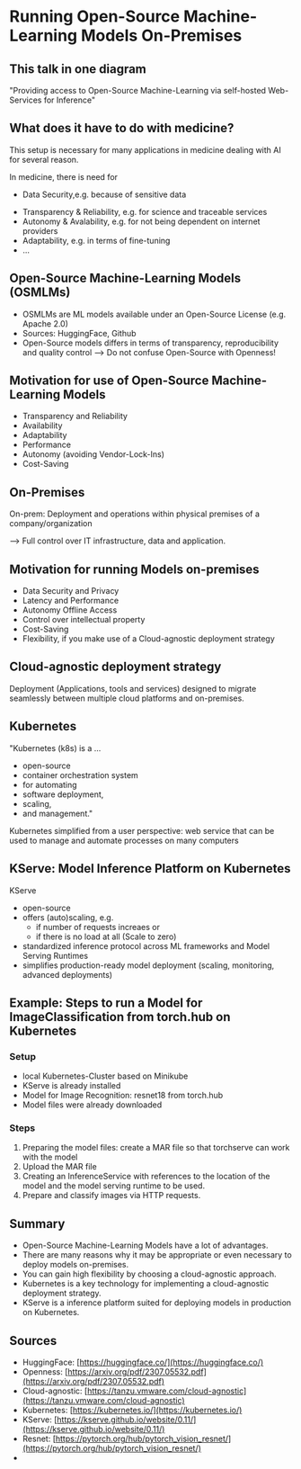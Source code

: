 # Running Open-Source Machine-Learning Models On-Premises

## This talk in one diagram

"Providing access to Open-Source Machine-Learning via self-hosted Web-Services for Inference"

## What does it have to do with medicine?

This setup is necessary for many applications in medicine dealing with AI for several reason.

In medicine, there is need for
+ Data Security,e.g. because of sensitive data
* Transparency & Reliability, e.g. for science and traceable services
* Autonomy & Avalability, e.g. for not being dependent on internet providers
* Adaptability, e.g. in terms of fine-tuning
* ...

## Open-Source Machine-Learning Models (OSMLMs)

* OSMLMs are ML models available under an Open-Source License (e.g. Apache 2.0)
* Sources: HuggingFace, Github
* Open-Source models differs in terms of transparency, reproducibility and quality control --> Do not confuse Open-Source with Openness!

## Motivation for use of Open-Source Machine-Learning Models

* Transparency and Reliability 
* Availability
* Adaptability
* Performance
* Autonomy (avoiding Vendor-Lock-Ins)
* Cost-Saving

## On-Premises

On-prem: Deployment and operations within physical premises of a company/organization

--> Full control over IT infrastructure, data and application.

## Motivation for running Models on-premises

* Data Security and Privacy
* Latency and Performance
* Autonomy Offline Access
* Control over intellectual property
* Cost-Saving 
* Flexibility, if you make use of a Cloud-agnostic deployment strategy

## Cloud-agnostic deployment strategy

Deployment (Applications, tools and services) designed to migrate seamlessly between multiple cloud platforms and on-premises.

## Kubernetes

"Kubernetes (k8s) is a ...
* open-source
* container orchestration system
* for automating
* software deployment, 
* scaling,
* and management."

Kubernetes simplified from a user perspective: web service that can be used to manage and automate processes on many computers

## KServe: Model Inference Platform on Kubernetes

KServe
* open-source
* offers (auto)scaling, e.g. 
    * if number of requests increaes or 
    * if there is no load at all (Scale to zero)
* standardized inference protocol across ML frameworks and Model Serving Runtimes
* simplifies production-ready model deployment (scaling, monitoring, advanced deployments)

## Example: Steps to run a Model for ImageClassification from torch.hub on Kubernetes

### Setup

* local Kubernetes-Cluster based on Minikube
* KServe is already installed
* Model for Image Recognition: resnet18 from torch.hub
* Model files were already downloaded

### Steps 

1) Preparing the model files: create a MAR file so that torchserve can work with the model
2) Upload the MAR file 
3) Creating an InferenceService with references to the location of the model and the model serving runtime to be used.
4) Prepare and classify images via HTTP requests.

## Summary

* Open-Source Machine-Learning Models have a lot of advantages.
* There are many reasons why it may be appropriate or even necessary to deploy models on-premises.
* You can gain high flexibility by choosing a cloud-agnostic approach.
* Kubernetes is a key technology for implementing a cloud-agnostic deployment strategy.
* KServe is a inference platform suited for deploying models in production on Kubernetes.

## Sources

* HuggingFace: [https://huggingface.co/](https://huggingface.co/)
* Openness: [https://arxiv.org/pdf/2307.05532.pdf](https://arxiv.org/pdf/2307.05532.pdf)
* Cloud-agnostic: [https://tanzu.vmware.com/cloud-agnostic](https://tanzu.vmware.com/cloud-agnostic)
* Kubernetes: [https://kubernetes.io/](https://kubernetes.io/)
* KServe: [https://kserve.github.io/website/0.11/](https://kserve.github.io/website/0.11/)
* Resnet: [https://pytorch.org/hub/pytorch_vision_resnet/](https://pytorch.org/hub/pytorch_vision_resnet/)
* 